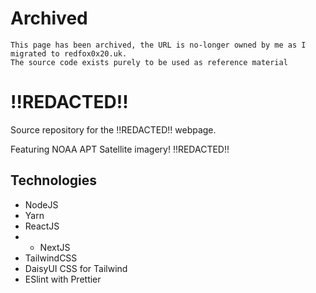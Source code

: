 # Archived
```
This page has been archived, the URL is no-longer owned by me as I migrated to redfox0x20.uk.
The source code exists purely to be used as reference material
```

# !!REDACTED!!
Source repository for the !!REDACTED!! webpage.

Featuring NOAA APT Satellite imagery! !!REDACTED!!

## Technologies
- NodeJS
- Yarn
- ReactJS
- - NextJS
- TailwindCSS
- DaisyUI CSS for Tailwind
- ESlint with Prettier
